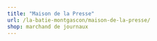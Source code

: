 ```yaml
---
title: "Maison de la Presse"
url: /la-batie-montgascon/maison-de-la-presse/
shop: marchand de journaux
---
```


